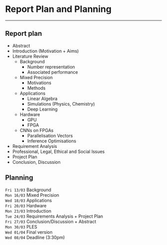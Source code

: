 
# Report Plan and Planning

---

## Report plan
- Abstract
- Introduction (Motivation + Aims)
- Literature Review
    - Background
        - Number representation
        - Associated performance
    - Mixed Precision
        - Motivations
        - Methods
    - Applications
        - Linear Algebra
        - Simulations (Physics, Chemistry)
        - Deep Learning
    - Hardware
        - GPU
        - FPGA
    - CNNs on FPGAs
        - Parallelisation Vectors
        - Inference Optimisations
- Requirement Analysis
- Professional, Legal, Ethical and Social Issues
- Project Plan
- Conclusion, Discussion

## Planning
`Fri 13/03` Background  
`Mon 16/03` Mixed Precision  
`Wed 18/03` Applications   
`Fri 20/03` Hardware  
`Mon 23/03` Introduction  
`Tue 24/03` Requirements Analysis + Project Plan  
`Fri 27/03` Conclusion/Discussion + Abstract  
`Mon 30/03` PLES  
`Wed 01/04` Final version   
`Wed 08/04` Deadline (3:30pm)  
